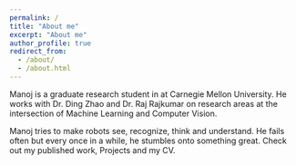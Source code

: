 ```yaml
---
permalink: /
title: "About me"
excerpt: "About me"
author_profile: true
redirect_from: 
  - /about/
  - /about.html
---
```


Manoj is a graduate research student in at Carnegie Mellon University. He works with Dr. Ding Zhao and Dr. Raj Rajkumar on research areas at the intersection of Machine Learning and Computer Vision.

Manoj tries to make robots see, recognize, think and understand. He fails often but every once in a while, he stumbles onto something great.
Check out my published work, Projects and my CV.
